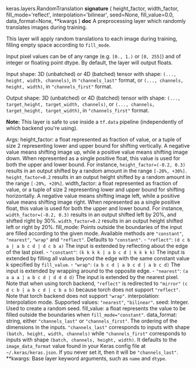 keras.layers.RandomTranslation
__signature__
(
  height_factor,
  width_factor,
  fill_mode='reflect',
  interpolation='bilinear',
  seed=None,
  fill_value=0.0,
  data_format=None,
  **kwargs
)
__doc__
A preprocessing layer which randomly translates images during training.

This layer will apply random translations to each image during training,
filling empty space according to `fill_mode`.

Input pixel values can be of any range (e.g. `[0., 1.)` or `[0, 255]`) and
of integer or floating point dtype. By default, the layer will output
floats.

Input shape:
    3D (unbatched) or 4D (batched) tensor with shape:
    `(..., height, width, channels)`, in `"channels_last"` format,
    or `(..., channels, height, width)`, in `"channels_first"` format.

Output shape:
    3D (unbatched) or 4D (batched) tensor with shape:
    `(..., target_height, target_width, channels)`,
    or `(..., channels, target_height, target_width)`,
    in `"channels_first"` format.

**Note:** This layer is safe to use inside a `tf.data` pipeline
(independently of which backend you're using).

Args:
    height_factor: a float represented as fraction of value, or a tuple of
        size 2 representing lower and upper bound for shifting vertically. A
        negative value means shifting image up, while a positive value means
        shifting image down. When represented as a single positive float,
        this value is used for both the upper and lower bound. For instance,
        `height_factor=(-0.2, 0.3)` results in an output shifted by a random
        amount in the range `[-20%, +30%]`. `height_factor=0.2` results in
        an output height shifted by a random amount in the range
        `[-20%, +20%]`.
    width_factor: a float represented as fraction of value, or a tuple of
        size 2 representing lower and upper bound for shifting horizontally.
        A negative value means shifting image left, while a positive value
        means shifting image right. When represented as a single positive
        float, this value is used for both the upper and lower bound. For
        instance, `width_factor=(-0.2, 0.3)` results in an output shifted
        left by 20%, and shifted right by 30%. `width_factor=0.2` results
        in an output height shifted left or right by 20%.
    fill_mode: Points outside the boundaries of the input are filled
        according to the given mode. Available methods are `"constant"`,
        `"nearest"`, `"wrap"` and `"reflect"`. Defaults to `"constant"`.
        - `"reflect"`: `(d c b a | a b c d | d c b a)`
            The input is extended by reflecting about the edge of the last
            pixel.
        - `"constant"`: `(k k k k | a b c d | k k k k)`
            The input is extended by filling all values beyond
            the edge with the same constant value k specified by
            `fill_value`.
        - `"wrap"`: `(a b c d | a b c d | a b c d)`
            The input is extended by wrapping around to the opposite edge.
        - `"nearest"`: `(a a a a | a b c d | d d d d)`
            The input is extended by the nearest pixel.
        Note that when using torch backend, `"reflect"` is redirected to
        `"mirror"` `(c d c b | a b c d | c b a b)` because torch does not
        support `"reflect"`.
        Note that torch backend does not support `"wrap"`.
    interpolation: Interpolation mode. Supported values: `"nearest"`,
        `"bilinear"`.
    seed: Integer. Used to create a random seed.
    fill_value: a float represents the value to be filled outside the
        boundaries when `fill_mode="constant"`.
    data_format: string, either `"channels_last"` or `"channels_first"`.
        The ordering of the dimensions in the inputs. `"channels_last"`
        corresponds to inputs with shape `(batch, height, width, channels)`
        while `"channels_first"` corresponds to inputs with shape
        `(batch, channels, height, width)`. It defaults to the
        `image_data_format` value found in your Keras config file at
        `~/.keras/keras.json`. If you never set it, then it will be
        `"channels_last"`.
    **kwargs: Base layer keyword arguments, such as `name` and `dtype`.
